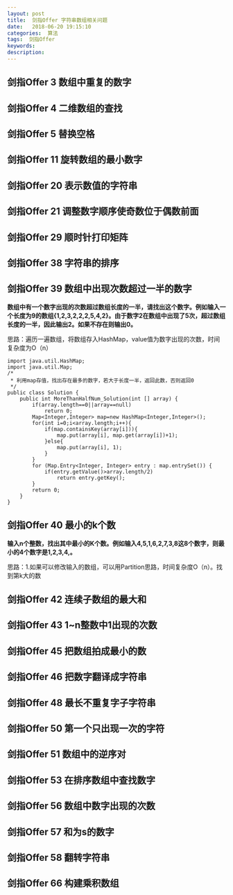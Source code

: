 ```yaml
---
layout: post
title:  剑指Offer 字符串数组相关问题
date:   2018-06-20 19:15:10
categories:  算法
tags:  剑指Offer
keywords: 
description:         
---
```

## 剑指Offer 3 数组中重复的数字
## 剑指Offer 4 二维数组的查找
## 剑指Offer 5 替换空格
## 剑指Offer 11 旋转数组的最小数字
## 剑指Offer 20 表示数值的字符串
## 剑指Offer 21 调整数字顺序使奇数位于偶数前面
## 剑指Offer 29 顺时针打印矩阵
## 剑指Offer 38 字符串的排序
## 剑指Offer 39 数组中出现次数超过一半的数字
**数组中有一个数字出现的次数超过数组长度的一半，请找出这个数字。例如输入一个长度为9的数组{1,2,3,2,2,2,5,4,2}。由于数字2在数组中出现了5次，超过数组长度的一半，因此输出2。如果不存在则输出0。**

思路：遍历一遍数组，将数组存入HashMap，value值为数字出现的次数，时间复杂度为O（n）
```
import java.util.HashMap;
import java.util.Map;
/*
 * 利用map存值，找出存在最多的数字，若大于长度一半，返回此数，否则返回0
 */
public class Solution {
    public int MoreThanHalfNum_Solution(int [] array) {
        if(array.length==0||array==null)
            return 0;
        Map<Integer,Integer> map=new HashMap<Integer,Integer>();
        for(int i=0;i<array.length;i++){
            if(map.containsKey(array[i])){
                map.put(array[i], map.get(array[i])+1);
            }else{
                map.put(array[i], 1);
            }
        }
        for (Map.Entry<Integer, Integer> entry : map.entrySet()) { 
            if(entry.getValue()>array.length/2)
                return entry.getKey();
        } 
        return 0;
    }
}

```
## 剑指Offer 40 最小的k个数
**输入n个整数，找出其中最小的K个数。例如输入4,5,1,6,2,7,3,8这8个数字，则最小的4个数字是1,2,3,4,。**

思路：1.如果可以修改输入的数组，可以用Partition思路，时间复杂度O（n）。找到第k大的数
## 剑指Offer 42 连续子数组的最大和
## 剑指Offer 43 1~n整数中1出现的次数
## 剑指Offer 45 把数组拍成最小的数
## 剑指Offer 46 把数字翻译成字符串
## 剑指Offer 48 最长不重复字子字符串
## 剑指Offer 50 第一个只出现一次的字符
## 剑指Offer 51 数组中的逆序对
## 剑指Offer 53 在排序数组中查找数字
## 剑指Offer 56 数组中数字出现的次数
## 剑指Offer 57 和为s的数字
## 剑指Offer 58 翻转字符串
## 剑指Offer 66 构建乘积数组
